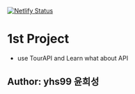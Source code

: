 [![Netlify Status](https://api.netlify.com/api/v1/badges/ad68b1d4-4d91-44ee-98da-ccfa5d10a3ab/deploy-status)](https://app.netlify.com/sites/yhsdev/deploys)

# 1st Project
  - use TourAPI and Learn what about API
## Author: yhs99 윤희성